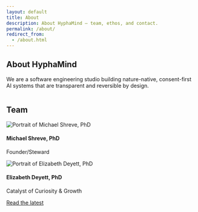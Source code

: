 ```yaml
---
layout: default
title: About
description: About HyphaMind — team, ethos, and contact.
permalink: /about/
redirect_from:
  - /about.html
---
```


<section class="container">
  <h2 class="mt-0">About HyphaMind</h2>
  <p class="mt-1">We are a software engineering studio building nature-native, consent-first AI systems that are transparent and reversible by design.</p>
</section>

<div class="section-break"><img src="{{ '/assets/icons/linehexageom.svg' | relative_url }}" alt="" aria-hidden="true" /></div>

<section class="container" id="team">
  <h2 class="mt-0">Team</h2>
  <div class="team-grid mt-2">
    <article class="team-card">
      <img class="avatar" src="{{ '/assets/logo.svg' | relative_url }}" alt="Portrait of Michael Shreve, PhD" />
      <h4 class="mt-0">Michael Shreve, PhD</h4>
      <p class="role">Founder/Steward</p>
    </article>
    <article class="team-card">
      <img class="avatar" src="{{ '/assets/logo.svg' | relative_url }}" alt="Portrait of Elizabeth Deyett, PhD" />
      <h4 class="mt-0">Elizabeth Deyett, PhD</h4>
      <p class="role">Catalyst of Curiosity &amp; Growth</p>
    </article>
  </div>
  <p class="mt-2"><a class="btn btn-outline" href="{{ '/blog/' | relative_url }}">Read the latest</a></p>
</section>
